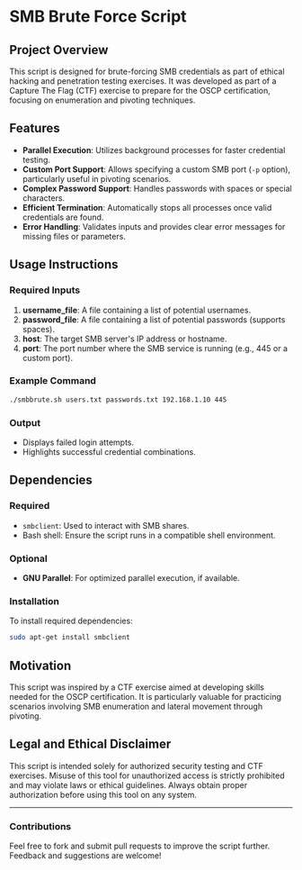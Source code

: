 # SMB Brute Force Script

## Project Overview
This script is designed for brute-forcing SMB credentials as part of ethical hacking and penetration testing exercises. It was developed as part of a Capture The Flag (CTF) exercise to prepare for the OSCP certification, focusing on enumeration and pivoting techniques.

## Features
- **Parallel Execution**: Utilizes background processes for faster credential testing.
- **Custom Port Support**: Allows specifying a custom SMB port (`-p` option), particularly useful in pivoting scenarios.
- **Complex Password Support**: Handles passwords with spaces or special characters.
- **Efficient Termination**: Automatically stops all processes once valid credentials are found.
- **Error Handling**: Validates inputs and provides clear error messages for missing files or parameters.

## Usage Instructions
### Required Inputs
1. **username_file**: A file containing a list of potential usernames.
2. **password_file**: A file containing a list of potential passwords (supports spaces).
3. **host**: The target SMB server's IP address or hostname.
4. **port**: The port number where the SMB service is running (e.g., 445 or a custom port).

### Example Command
```bash
./smbbrute.sh users.txt passwords.txt 192.168.1.10 445
```

### Output
- Displays failed login attempts.
- Highlights successful credential combinations.

## Dependencies
### Required
- `smbclient`: Used to interact with SMB shares.
- Bash shell: Ensure the script runs in a compatible shell environment.

### Optional
- **GNU Parallel**: For optimized parallel execution, if available.

### Installation
To install required dependencies:
```bash
sudo apt-get install smbclient
```

## Motivation
This script was inspired by a CTF exercise aimed at developing skills needed for the OSCP certification. It is particularly valuable for practicing scenarios involving SMB enumeration and lateral movement through pivoting.

## Legal and Ethical Disclaimer
This script is intended solely for authorized security testing and CTF exercises. Misuse of this tool for unauthorized access is strictly prohibited and may violate laws or ethical guidelines. Always obtain proper authorization before using this tool on any system.

---

### Contributions
Feel free to fork and submit pull requests to improve the script further. Feedback and suggestions are welcome!
